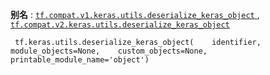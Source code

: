**别名** : [ `tf.compat.v1.keras.utils.deserialize_keras_object` ](/api_docs/python/tf/keras/utils/deserialize_keras_object), [ `tf.compat.v2.keras.utils.deserialize_keras_object` ](/api_docs/python/tf/keras/utils/deserialize_keras_object)

```
 tf.keras.utils.deserialize_keras_object(    identifier,    module_objects=None,    custom_objects=None,    printable_module_name='object') 
```

